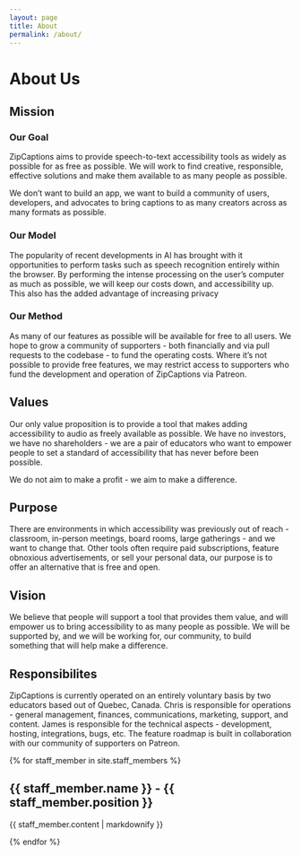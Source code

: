 ```yaml
---
layout: page
title: About
permalink: /about/
---
```

<h1>About Us</h1>

<h2>Mission</h2>

<h3>Our Goal</h3>

<p>ZipCaptions aims to provide speech-to-text accessibility tools as widely as possible for as free as possible. We will work to find creative, responsible, effective solutions and make them available to as many people as possible.</p>

<p>We don’t want to build an app, we want to build a community of users, developers, and advocates to bring captions to as many creators across as many formats as possible.</p>

<h3>Our Model</h3>

<p>The popularity of recent developments in AI has brought with it opportunities to perform tasks such as speech recognition entirely within the browser. By performing the intense processing on the user’s computer as much as possible, we will keep our costs down, and accessibility up. This also has the added advantage of increasing privacy</p>

<h3>Our Method</h3>

<p>As many of our features as possible will be available for free to all users. We hope to grow a community of supporters - both financially and via pull requests to the codebase - to fund the operating costs. Where it’s not possible to provide free features, we may restrict access to supporters who fund the development and operation of ZipCaptions via Patreon.</p>

<h2>Values</h2>

<p>Our only value proposition is to provide a tool that makes adding accessibility to audio as freely available as possible. We have no investors, we have no shareholders - we are a pair of educators who want to empower people to set a standard of accessibility that has never before been possible.</p>

<p>We do not aim to make a profit - we aim to make a difference. </p>

<h2>Purpose</h2>

<p>There are environments in which accessibility was previously out of reach - classroom, in-person meetings, board rooms, large gatherings - and we want to change that. Other tools often require paid subscriptions, feature obnoxious advertisements, or sell your personal data, our purpose is to offer an alternative that is free and open.</p>

<h2>Vision</h2>

<p>We believe that people will support a tool that provides them value, and will empower us to bring accessibility to as many people as possible. We will be supported by, and we will be working for, our community, to build something that will help make a difference.</p>

<h2>Responsibilites</h2>

<p>ZipCaptions is currently operated on an entirely voluntary basis by two educators based out of Quebec, Canada. Chris is responsible for operations - general management, finances, communications, marketing, support, and content. James is responsible for the technical aspects - development, hosting, integrations, bugs, etc. The feature roadmap is built in collaboration with our community of supporters on Patreon.</p>

{% for staff_member in site.staff_members %}
  <h2>{{ staff_member.name }} - {{ staff_member.position }}</h2>
  <p>{{ staff_member.content | markdownify }}</p>
{% endfor %}
